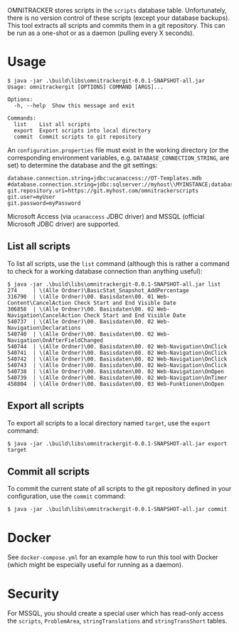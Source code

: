 OMNITRACKER stores scripts in the `scripts` database table.
Unfortunately, there is no version control of these scripts (except your
database backups). This tool extracts all scripts and commits them in a
git repository. This can be run as a one-shot or as a daemon (pulling
every X seconds).

# Usage
```
$ java -jar .\build\libs\omnitrackergit-0.0.1-SNAPSHOT-all.jar
Usage: omnitrackergit [OPTIONS] COMMAND [ARGS]...

Options:
  -h, --help  Show this message and exit

Commands:
  list    List all scripts
  export  Export scripts into local directory
  commit  Commit scripts to git repository
```

An `configuration.properties` file must exist in the working directory
(or the corresponding environment variables, e.g. `DATABASE_CONNECTION_STRING`, are set) to
determine the database and the git settings:
```
database.connection.string=jdbc:ucanaccess://OT-Templates.mdb
#database.connection.string=jdbc:sqlserver://myhost\\MYINSTANCE;databaseName=mydatabase;user=myuser;password=mypassword
git.repository.uri=https://git.myhost.com/omnitrackerscripts
git.user=myUser
git.password=myPassword
```
Microsoft Access (via `ucanaccess` JDBC driver) and MSSQL (official
Microsoft JDBC driver) are supported.

## List all scripts
To list all scripts, use the `list` command (although this is rather a command to check for a working database connection than anything useful): 
```
$ java -jar .\build\libs\omnitrackergit-0.0.1-SNAPSHOT-all.jar list
274     | \(Alle Ordner)\BasicStat_Snapshot_AddPercentage
316790  | \(Alle Ordner)\00. Basisdaten\00. 01 Web-Content\CancelAction Check Start and End Visible Date
306858  | \(Alle Ordner)\00. Basisdaten\00. 02 Web-Navigation\CancelAction Check Start and End Visible Date
540737  | \(Alle Ordner)\00. Basisdaten\00. 02 Web-Navigation\Declarations
540740  | \(Alle Ordner)\00. Basisdaten\00. 02 Web-Navigation\OnAfterFieldChanged
540744  | \(Alle Ordner)\00. Basisdaten\00. 02 Web-Navigation\OnClick
540741  | \(Alle Ordner)\00. Basisdaten\00. 02 Web-Navigation\OnClick
540742  | \(Alle Ordner)\00. Basisdaten\00. 02 Web-Navigation\OnClick
540743  | \(Alle Ordner)\00. Basisdaten\00. 02 Web-Navigation\OnClick
540738  | \(Alle Ordner)\00. Basisdaten\00. 02 Web-Navigation\OnOpen
540739  | \(Alle Ordner)\00. Basisdaten\00. 02 Web-Navigation\OnTimer
458804  | \(Alle Ordner)\00. Basisdaten\00. 03 Web-Funktionen\OnOpen
```

## Export all scripts
To export all scripts to a local directory named `target`, use the `export` command:
```
$ java -jar .\build\libs\omnitrackergit-0.0.1-SNAPSHOT-all.jar export target
```

## Commit all scripts
To commit the current state of all scripts to the git repository defined in your configuration, use the `commit` command:
```
$ java -jar .\build\libs\omnitrackergit-0.0.1-SNAPSHOT-all.jar commit
```

# Docker
See `docker-compose.yml` for an example how to run this tool with Docker (which might be especially useful for running as a daemon). 

# Security
For MSSQL, you should create a special user which has read-only access the
`scripts`, `ProblemArea`, `stringTranslations` and `stringTransShort` tables.